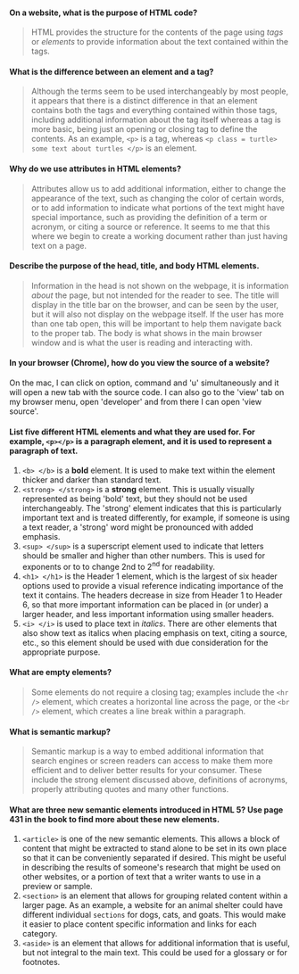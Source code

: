 #### On a website, what is the purpose of HTML code?
> HTML provides the structure for the contents of the page using *tags* or *elements* to provide information about the text contained within the tags.

#### What is the difference between an element and a tag?
> Although the terms seem to be used interchangeably by most people, it appears that there is a distinct difference in that an element contains both the tags and everything contained within those tags, including additional information about the tag  itself whereas a  tag is more basic, being just an opening or closing tag to define the contents. As an example, `<p>` is a tag, whereas `<p class = turtle> some text about turtles </p>` is an element.

#### Why do we use attributes in HTML elements?

>Attributes allow us to add additional information, either to change the appearance of the text, such as changing the color of certain words, or to add information to indicate what portions of the text might have special importance, such as providing the definition of a term or acronym, or citing a source or reference. It seems to me that this where we begin to create a working document rather than just having text on a page.

#### Describe the purpose of the head, title, and body HTML elements.

>Information in the head is not shown on the webpage, it is information *about* the page, but not intended for the reader to see.
>The title will display in the title bar on the browser, and can be seen by the user, but it will also not display on the webpage itself. If the user has more than one tab open, this will be important to help them navigate back to the proper tab.
>The body is what shows in the main browser window and is what the user is reading and interacting with.

#### In your browser (Chrome), how do you view the source of a website?

On the mac, I can click on option, command and 'u' simultaneously and it will open a new tab with the source code. I can also go to the 'view' tab on my browser menu, open 'developer' and from there I can open 'view source'.

#### List five different HTML elements and what they are used for. For example, `<p></p>` is a paragraph element, and it is used to represent a paragraph of text.

1. `<b> </b>` is a **bold** element. It is used to make text within the element thicker and darker than standard text.
2. `<strong> </strong>` is a **strong** element. This is usually visually represented as being 'bold' text, but they should not be used interchangeably. The 'strong' element indicates that this is particularly important text and is treated differently, for example, if someone is using a text reader, a 'strong' word might be pronounced with added emphasis.
3. `<sup> </sup>` is a superscript element used to indicate that letters should be smaller and higher than other numbers. This is used for exponents or to to change 2nd to 2<sup>nd</sup> for readability.
4. `<h1> </h1>` is the Header 1 element, which is the largest of six header options used to provide a visual reference indicating importance of the text it contains. The headers decrease in size from Header 1 to Header 6, so that more important information can be placed in (or under) a larger header, and less important information using smaller headers.
5. `<i> </i>` is used to place text in *italics*. There are other elements that also show text as italics when placing emphasis on text, citing a source, etc., so this element should be used with due consideration for the appropriate purpose.

#### What are empty elements?

>Some elements do not require a closing tag; examples include the `<hr />` element, which creates a horizontal line across the page, or the `<br />` element, which creates a line break within a paragraph.

#### What is semantic markup?
>Semantic markup is a way to embed additional information that search engines or screen readers can access to make them more efficient and to deliver better results for your consumer. These include the strong element discussed above, definitions of acronyms, properly attributing quotes and many other functions.

#### What are three new semantic elements introduced in HTML 5? Use page 431 in the book to find more about these new elements.

1.  `<article>` is one of the new semantic elements. This allows a block of content that might be extracted to stand alone to be set in its own place so that it can be conveniently separated if desired. This might be useful in describing the results of someone's research that might be used on other websites, or a portion of text that a writer wants to use in a preview or sample.
2. `<section>` is an element that allows for grouping related content within a larger page. As an example, a website for an animal shelter could have different individual `sections` for dogs, cats, and goats. This would make it easier to place content specific information and links for each category.
3. `<aside>` is an element that allows for additional information that is useful, but not integral to the main text. This could be used for a glossary or for footnotes.
